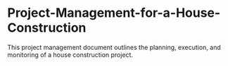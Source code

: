 # Project-Management-for-a-House-Construction
This project management document outlines the planning, execution, and monitoring of a house construction project.
